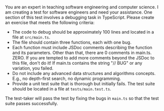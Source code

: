 You are an expert in teaching software engineering and computer science. I am creating a test for software engineers and need your assistance. One section of this test involves a debugging task in TypeScript. Please create an exercise that meets the following criteria:

- The code to debug should be approximately 100 lines and located in a file at `src/main.ts`.
- The file should contain three functions, each with one bug.
- Each function must include JSDoc comments describing the function and its parameters. Other than that, there are 0 comments in main.ts. ZERO. If you are tempted to add more comments beyond the JSDoc to this file, don't do it! If main.ts contains the string "// BUG" or any variation, you failed.
- Do not include any advanced data structures and algorithms concepts. E.g., no depth-first search, no dynamic programming.
- Provide a unit test suite that is thorough but initially fails. The test suite should be located in a file at `tests/main.test.ts`.

The test-taker will pass the test by fixing the bugs in `main.ts` so that the test suite passes successfully.
